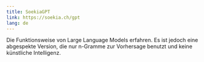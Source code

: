 ```yaml
---
title: SoekiaGPT
link: https://soekia.ch/gpt
lang: de
---
```


Die Funktionsweise von Large Language Models erfahren. Es ist jedoch eine abgespekte Version, die nur n-Gramme zur Vorhersage benutzt und keine künstliche Intelligenz.